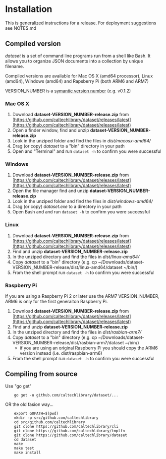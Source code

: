 
# Installation

This is generalized instructions for a release.  For deployment suggestions see NOTES.md

## Compiled version

*dataset* is a set of command line programs run from a shell like Bash. It allows you to organize JSON documents
into a collection by unique filename. 

Compiled versions are available for Mac OS X (amd64 processor), Linux (amd64), Windows (amd64) and Rapsberry Pi (both ARM6 and ARM7)

VERSION_NUMBER is a [symantic version number](http://semver.org/) (e.g. v0.1.2)

### Mac OS X

1. Download **dataset-VERSION_NUMBER-release.zip** from [https://github.com/caltechlibrary/dataset/releases/latest](https://github.com/caltechlibrary/dataset/releases/latest)
2. Open a finder window, find and unzip **dataset-VERSION_NUMBER-release.zip**
3. Look in the unziped folder and find the files in *dist/macosx-amd64/*
4. Drag (or copy) *dataset* to a "bin" directory in your path
5. Open and "Terminal" and run `dataset -h` to confirm you were successful

### Windows

1. Download **dataset-VERSION_NUMBER-release.zip** from [https://github.com/caltechlibrary/dataset/releases/latest](https://github.com/caltechlibrary/dataset/releases/latest)
2. Open the file manager find and unzip **dataset-VERSION_NUMBER-release.zip**
3. Look in the unziped folder and find the files in *dist/windows-amd64/*
4. Drag (or copy) *dataset.exe* to a directory in your path
5. Open Bash and and run `dataset -h` to confirm you were successful

### Linux

1. Download **dataset-VERSION_NUMBER-release.zip** from [https://github.com/caltechlibrary/dataset/releases/latest](https://github.com/caltechlibrary/dataset/releases/latest)
2. Find and unzip **dataset-VERSION_NUMBER-release.zip**
3. In the unziped directory and find the files in *dist/linux-amd64/*
4. Copy *dataset* to a "bin" directory (e.g. cp ~/Downloads/dataset-VERSION_NUMBER-release/dist/linux-amd64/dataset ~/bin/)
5. From the shell prompt run `dataset -h` to confirm you were successful

### Raspberry Pi

If you are using a Raspberry Pi 2 or later use the ARM7 VERSION_NUMBER, ARM6 is only for the first generaiton Raspberry Pi.

1. Download **dataset-VERSION_NUMBER-release.zip** from [https://github.com/caltechlibrary/dataset/releases/latest](https://github.com/caltechlibrary/dataset/releases/latest)
2. Find and unzip **dataset-VERSION_NUMBER-release.zip**
3. In the unziped directory and find the files in *dist/rasbian-arm7/*
4. Copy *dataset* to a "bin" directory (e.g. cp ~/Downloads/dataset-VERSION_NUMBER-release/dist/rasbian-arm7/dataset ~/bin/)
    + if you are using an original Raspberry Pi you should copy the ARM6 version instead (i.e. dist/raspbian-arm6)
5. From the shell prompt run `dataset -h` to confirm you were successful


## Compiling from source

Use "go get"

```shell
    go get -u github.com/caltechlibrary/dataset/...
```

OR the old fasion way...

```shell
    export GOPATH=$(pwd)
    mkdir -p src/github.com/caltechlibrary
    cd src/github.com/caltechlibrary
    git clone https://github.com/caltechlibrary/cli
    git clone https://github.com/caltechlibrary/tmplfn
    git clone https://github.com/caltechlibrary/dataset
    cd dataset
    make
    make test
    make install
```

